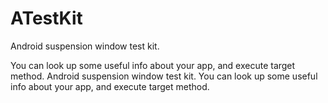 # ATestKit

Android suspension window test kit.

You can look up some useful info about your app, and execute target method.
Android suspension window test kit.  You can look up some useful info about your app, and execute target method.

